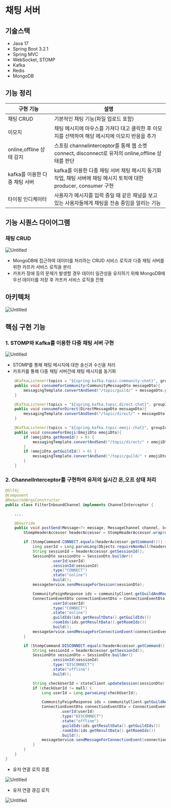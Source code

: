 # 채팅 서버

## 기술스택

- Java 17
- Spring Boot 3.2.1
- Spring MVC
- WebSocket, STOMP
- Kafka
- Redis
- MongoDB

## 기능 정리

| 구현 기능 | 설명                                                                             |
| --- |--------------------------------------------------------------------------------|
| 채팅 CRUD | 기본적인 채팅 기능(파일 업로드 포함)                                                          |
| 이모지 | 채팅 메시지에 마우스를 가져다 대고 클릭한 후 이모지를 선택하여 해당 메시지에 이모지 반응을 추가                         |
| online,offline 상태 감지 | 스프링 channelinterceptor를 통해 웹 소켓 connect, disconnect로 유저의 online,offline 상태를 판단 |
| kafka를 이용한 다중 채팅 서버 | kafka를 이용한 다중 채팅 서버 채팅 메시지 동기화 작업, 채팅 서버에 채팅 메시지 토픽에 대한 producer, consumer 구현  |
| 타이핑 인디케이터 | 사용자가 메시지를 입력 중일 때 같은 채널을 보고 있는 사용자들에게 채팅을 전송 중임을 알리는 기능                        |

## 기능 시퀀스 다이어그램

### 채팅 CRUD

![Untitled](../../../resources/chat-service/채팅CRUD.png)

- MongoDB에 접근하여 데이터를 처리하는 CRUD 서비스 로직과 다중 채팅 서버를 위한 카프카 서비스 로직을 분리
- 카프카 장애 등의 문제가 발생할 경우 데이터 일관성을 유지하기 위해 MongoDB에 우선 데이터를 저장 후 카프카 서비스 로직을 진행

## 아키텍처

![Untitled](../../../resources/chat-service/채팅아키텍처.png)

## **핵심 구현 기능**

### 1. STOMP와 Kafka를 이용한 다중 채팅 서버 구현

![Untitled](../../../resources/chat-service/다중채팅서버.png)

- STOMP를 통해 채팅 메시지에 대한 송신과 수신을 처리
- 카프카를 통해 다중 채팅 서버간에 채팅 메시지를 동기화

``` java
    @KafkaListener(topics = "${spring.kafka.topic.community-chat}", groupId = "${spring.kafka.consumer.group-id.community}", containerFactory = "communityListener")
    public void consumeForCommunity(CommunityMessageDto messageDto){
        messagingTemplate.convertAndSend("/topic/guild/" + messageDto.getGuildId(), messageDto);
    }

    @KafkaListener(topics = "${spring.kafka.topic.direct-chat}", groupId = "${spring.kafka.consumer.group-id.direct}", containerFactory = "directListener")
    public void consumeForDirect(DirectMessageDto messageDto){
        messagingTemplate.convertAndSend("/topic/direct/" + messageDto.getRoomId(), messageDto);
    }

    @KafkaListener(topics = "${spring.kafka.topic.emoji-chat}", groupId = "${spring.kafka.consumer.group-id.emoji}", containerFactory = "emojiListener")
    public void consumeForEmoji(EmojiDto emojiDto){
        if (emojiDto.getRoomId() > 0) {
            messagingTemplate.convertAndSend("/topic/direct/" + emojiDto.getRoomId(), emojiDto);
        }
        if (emojiDto.getGuildId() > 0) {
            messagingTemplate.convertAndSend("/topic/guild/" + emojiDto.getGuildId(), emojiDto);
        }
    }
```

### 2. ChannelInterceptor를 구현하여 유저의 실시간 온,오프 상태 처리

``` java
@Slf4j
@Component
@RequiredArgsConstructor
public class FilterInboundChannel implements ChannelInterceptor {

    ....

    @Override
    public void postSend(Message<?> message, MessageChannel channel, boolean sent) {
        StompHeaderAccessor headerAccessor = StompHeaderAccessor.wrap(message);

        if (StompCommand.CONNECT.equals(headerAccessor.getCommand())) {
            Long userId = Long.parseLong(Objects.requireNonNull(headerAccessor.getFirstNativeHeader("userId")));
            String sessionId = headerAccessor.getSessionId();
            SessionDto sessionDto = SessionDto.builder()
                    .userId(userId)
                    .sessionId(sessionId)
                    .type("CONNECT")
                    .state("online")
                    .build();
            messageService.sendMessageForSession(sessionDto);

            CommunityFeignResponse ids = communityClient.getGuildAndRoomIds(userId);
            ConnectionEventDto connectionEventDto = ConnectionEventDto.builder()
                    .userId(userId)
                    .type("CONNECT")
                    .state("online")
                    .guildIds(ids.getResultData().getGuildIds())
                    .roomIds(ids.getResultData().getRoomIds())
                    .build();
            messageService.sendMessageForConnectionEvent(connectionEventDto);
        }

        if (StompCommand.DISCONNECT.equals(headerAccessor.getCommand())) {
            String sessionId = headerAccessor.getSessionId();
            SessionDto sessionDto = SessionDto.builder()
                    .sessionId(sessionId)
                    .type("DISCONNECT")
                    .state("offline")
                    .build();

            String checkUserId = stateClient.updateSession(sessionDto).getResult();
            if (checkUserId != null) {
                Long userId = Long.parseLong(checkUserId);

                CommunityFeignResponse ids = communityClient.getGuildAndRoomIds(userId);
                ConnectionEventDto connectionEventDto = ConnectionEventDto.builder()
                        .userId(userId)
                        .type("DISCONNECT")
                        .state("offline")
                        .guildIds(ids.getResultData().getGuildIds())
                        .roomIds(ids.getResultData().getRoomIds())
                        .build();
                messageService.sendMessageForConnectionEvent(connectionEventDto);
            }
        }
    }
}
```

- 유저 연결 로직 흐름

![Untitled](../../../resources/chat-service/유저연결.png)

- 유저 연결 끊김 로직

![Untitled](../../../resources/chat-service/유저연결끊김.png)